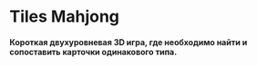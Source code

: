 # Tiles Mahjong

#### Короткая двухуровневая 3D игра, где необходимо найти и сопоставить карточки одинакового типа.
